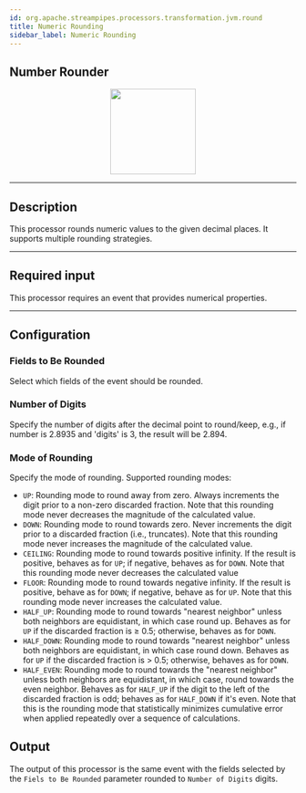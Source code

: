 ```yaml
---
id: org.apache.streampipes.processors.transformation.jvm.round
title: Numeric Rounding
sidebar_label: Numeric Rounding
---
```


<!--
  ~ Licensed to the Apache Software Foundation (ASF) under one or more
  ~ contributor license agreements.  See the NOTICE file distributed with
  ~ this work for additional information regarding copyright ownership.
  ~ The ASF licenses this file to You under the Apache License, Version 2.0
  ~ (the "License"); you may not use this file except in compliance with
  ~ the License.  You may obtain a copy of the License at
  ~
  ~    http://www.apache.org/licenses/LICENSE-2.0
  ~
  ~ Unless required by applicable law or agreed to in writing, software
  ~ distributed under the License is distributed on an "AS IS" BASIS,
  ~ WITHOUT WARRANTIES OR CONDITIONS OF ANY KIND, either express or implied.
  ~ See the License for the specific language governing permissions and
  ~ limitations under the License.
  ~
  -->

## Number Rounder

<p align="center">
    <img src="icon.png" width="150px;" class="pe-image-documentation"/>
</p>

***

## Description

This processor rounds numeric values to the given decimal places.
It supports multiple rounding strategies.

***

## Required input

This processor requires an event that provides numerical properties.

***

## Configuration

### Fields to Be Rounded

Select which fields of the event should be rounded.

### Number of Digits

Specify the number of digits after the decimal point to round/keep, e.g., if number is 2.8935 and 'digits' is 3,
the result will be 2.894.

### Mode of Rounding

Specify the mode of rounding.
Supported rounding modes:
* `UP`: Rounding mode to round away from zero. Always increments the digit prior to a non-zero discarded fraction. Note that this rounding mode never decreases the magnitude of the calculated value.
* `DOWN`: Rounding mode to round towards zero. Never increments the digit prior to a discarded fraction (i.e., truncates). Note that this rounding mode never increases the magnitude of the calculated value.
* `CEILING`: Rounding mode to round towards positive infinity. If the result is positive, behaves as for `UP`; if negative, behaves as for `DOWN`. Note that this rounding mode never decreases the calculated value
* `FLOOR`: Rounding mode to round towards negative infinity. If the result is positive, behave as for `DOWN`; if negative, behave as for `UP`. Note that this rounding mode never increases the calculated value.
* `HALF_UP`: Rounding mode to round towards "nearest neighbor" unless both neighbors are equidistant, in which case round up. Behaves as for `UP` if the discarded fraction is ≥ 0.5; otherwise, behaves as for `DOWN`.
* `HALF_DOWN`: Rounding mode to round towards "nearest neighbor" unless both neighbors are equidistant, in which case round down. Behaves as for `UP` if the discarded fraction is > 0.5; otherwise, behaves as for `DOWN`.
* `HALF_EVEN`: Rounding mode to round towards the "nearest neighbor" unless both neighbors are equidistant, in which case, round towards the even neighbor. Behaves as for `HALF_UP` if the digit to the left of the discarded fraction is odd; behaves as for `HALF_DOWN` if it's even. Note that this is the rounding mode that statistically minimizes cumulative error when applied repeatedly over a sequence of calculations.

## Output

The output of this processor is the same event with the fields selected by the ``Fiels to Be Rounded`` parameter rounded
to ``Number of Digits`` digits.